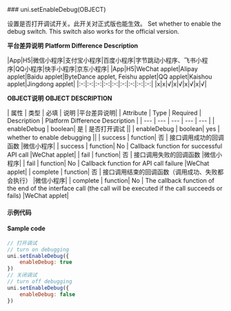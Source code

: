 <md-translatedByGoogle />
### uni.setEnableDebug(OBJECT)

设置是否打开调试开关。此开关对正式版也能生效。
Set whether to enable the debug switch. This switch also works for the official version.

**平台差异说明**
**Platform Difference Description**

|App|H5|微信小程序|支付宝小程序|百度小程序|字节跳动小程序、飞书小程序|QQ小程序|快手小程序|京东小程序|
|App|H5|WeChat applet|Alipay applet|Baidu applet|ByteDance applet, Feishu applet|QQ applet|Kaishou applet|Jingdong applet|
|:-:|:-:|:-:|:-:|:-:|:-:|:-:|:-:|:-:|
|x|x|√|x|√|x|√|x|√|

**OBJECT说明**
**OBJECT DESCRIPTION**

| 属性 | 类型 | 必填 | 说明 |平台差异说明|
| Attribute | Type | Required | Description | Platform Difference Description |
| --- | --- | --- | --- | --- |
| enableDebug | boolean| 是 | 是否打开调试 ||
| enableDebug | boolean| yes | whether to enable debugging ||
| success | function| 否 | 接口调用成功的回调函数 |微信小程序|
| success | function| No | Callback function for successful API call |WeChat applet|
| fail | function| 否 | 接口调用失败的回调函数 |微信小程序|
| fail | function| No | Callback function for API call failure |WeChat applet|
| complete | function| 否 | 接口调用结束的回调函数（调用成功、失败都会执行） |微信小程序|
| complete | function| No | The callback function of the end of the interface call (the call will be executed if the call succeeds or fails) |WeChat applet|

#### 示例代码
#### Sample code
```js
// 打开调试
// turn on debugging
uni.setEnableDebug({
    enableDebug: true
})
// 关闭调试
// turn off debugging
uni.setEnableDebug({
    enableDebug: false
})
```
